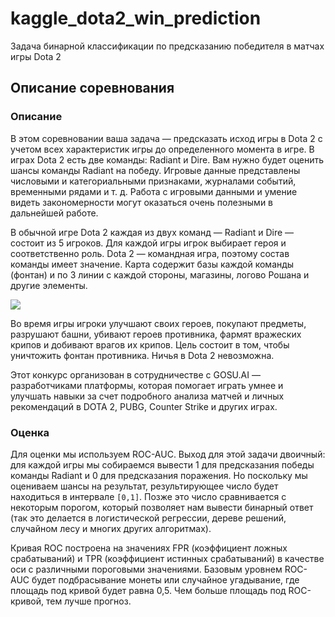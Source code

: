 # kaggle_dota2_win_prediction
Задача бинарной классификации по предсказанию победителя в матчах игры Dota 2

## Описание соревнования

### Описание

В этом соревновании ваша задача — предсказать исход игры в Dota 2 с учетом всех характеристик игры до определенного момента в игре. В играх Dota 2 есть две команды: Radiant и Dire. Вам нужно будет оценить шансы команды Radiant на победу. Игровые данные представлены числовыми и категориальными признаками, журналами событий, временными рядами и т. д. Работа с игровыми данными и умение видеть закономерности могут оказаться очень полезными в дальнейшей работе.

В обычной игре Dota 2 каждая из двух команд — Radiant и Dire — состоит из 5 игроков. Для каждой игры игрок выбирает героя и соответственно роль. Dota 2 — командная игра, поэтому состав команды имеет значение. Карта содержит базы каждой команды (фонтан) и по 3 линии с каждой стороны, магазины, логово Рошана и другие элементы.

<img src='https://habrastorage.org/webt/vq/h2/9c/vqh29cm1vd-69blhriyqr98saww.png'>

Во время игры игроки улучшают своих героев, покупают предметы, разрушают башни, убивают героев противника, фармят вражеских крипов и добивают врагов их крипов. Цель состоит в том, чтобы уничтожить фонтан противника. Ничья в Dota 2 невозможна.

Этот конкурс организован в сотрудничестве с GOSU.AI — разработчиками платформы, которая помогает играть умнее и улучшать навыки за счет подробного анализа матчей и личных рекомендаций в DOTA 2, PUBG, Counter Strike и других играх.

### Оценка

Для оценки мы используем ROC-AUC. Выход для этой задачи двоичный: для каждой игры мы собираемся вывести 1 для предсказания победы команды Radiant и 0 для предсказания поражения. Но поскольку мы оцениваем шансы на результат, результирующее число будет находиться в интервале `[0,1]`. Позже это число сравнивается с некоторым порогом, который позволяет нам вывести бинарный ответ (так это делается в логистической регрессии, дереве решений, случайном лесу и многих других алгоритмах).

Кривая ROC построена на значениях FPR (коэффициент ложных срабатываний) и TPR (коэффициент истинных срабатываний) в качестве оси с различными пороговыми значениями. Базовым уровнем ROC-AUC будет подбрасывание монеты или случайное угадывание, где площадь под кривой будет равна 0,5. Чем больше площадь под ROC-кривой, тем лучше прогноз.
